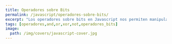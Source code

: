 ```yaml
---
title: Operadores sobre Bits
permalink: /javascript/operadores-sobre-bits/
excerpt: "Los operadores sobre bits en Javascript nos permiten manipular los operandos con operaciones binarias. Tratando a los operandos como cadenas de 32 bits."
tags: [operadores,and,or,xor,not,operadores_bits]
image:
  path: /img/covers/javascript-cover.jpg
---
```

